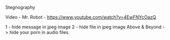 Stegnography

Video - Mr. Robot - https://www.youtube.com/watch?v=4EwFNYcOazQ

1 - hide message in jpeg image
2 - hide file in jpeg image
Above & Beyond -> hide your porn in audio files. 
